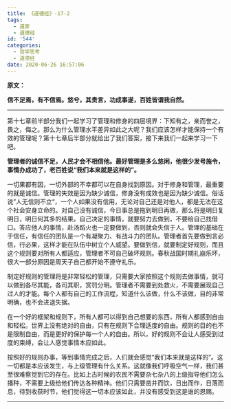 ```yaml
---
title: 《道德经》-17-2
tags:
  - 道家
  - 道德经
id: '544'
categories:
  - 哲学思考
  - 道德经
date: 2020-06-26 16:57:06
---
```


**原文：**

**信不足焉，有不信焉。悠兮，其贵言，功成事遂，百姓皆谓我自然。**
<!-- more -->
* * *

第十七章前半部分我们一起学习了管理和修身的四层境界：下知有之，亲而誉之，畏之，侮之。那么为什么管理水平差异如此之大呢？我们应该怎样才能保持一个有效的管理呢？第十七章后半部分就给出了我们答案，接下来我们一起来学习一下吧。

**管理者的诚信不足，人民才会不相信他。最好管理是多么悠闲，他很少发号施令，事情办成功了，老百姓说“我们本来就是这样的”。**

一切果都有因，一切外部的不幸都可以在自身找到原因。对于修身和管理，最重要的就是诚信。管理的失效是因为缺少诚信，修身没有成效也是因为缺少诚信。俗话说”人无信则不立“，一个人如果没有信用，无论对自己还是对他人，都是无法在这个社会安身立命的。对自己没有诚信，今日事总是拖到明日再做，那么将是明日复明日，明日何其多的结果。自己决定的事情，就要努力去做到，不要给自己找借口。答应他人的事情，赴汤蹈火也一定要做到，否则就会失信于人。管理的基础在于信任，有信任的团队是一个有凝聚力、有战斗力的团队。管理者首先要做到言必信，行必果，这样才能在队伍中树立个人威望。要做到信，就要制定好规则，而且这个规则要对所有人都适应，管理者不可自己破坏规则。春秋战国时期礼崩乐坏，很大一部分原因是周天子自己都开始不遵守礼乐。

制定好规则的管理将是非常轻松的管理，只需要大家按照这个规则去做事情，就可以做到各尽其能，各司其职，赏罚分明。管理者不需要到处救火，不需要展现自己过人的才能。每个人都有自己的工作流程，知道什么该做，什么不该做，目的非常明确，也不会进退失据。

在一个好的框架和规则下，所有人都可以得到自己想要的东西，所有人都感到自由和轻松。世界上没有绝对的自由，只有在规则下合理适度的自由。规则的目的也不是限制自由，而是更好的保护每一个人的自由。所以，好的规则不会让人感受到过度的束缚，会让人感觉事情本应如此。

按照好的规则办事，等到事情完成之后，人们就会感觉“我们本来就是这样的”。这一切都是本应该发生，与上级管理有什么关系。这就像我们呼吸空气一样，我们甚至很难察觉到它的存在。比如上古时候的农民不需要杂七杂八的上级指导他们怎么播种，不需要上级给他们传达各种精神。他们只需要凿井而饮，日出而作，日落而息，待到收获时节，他们觉得这一切本应该如此，并没有感受到这是谁的恩赐。

* * *


